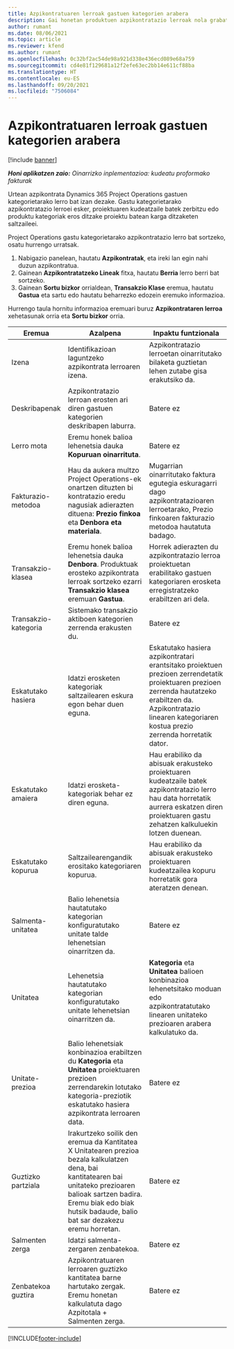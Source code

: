```yaml
---
title: Azpikontratuaren lerroak gastuen kategorien arabera
description: Gai honetan produktuen azpikontratazio lerroak nola grabatu eta saltzaileek denbora erosketak erregistratzeko eremu desberdinak nola erabili azaltzen da.
author: rumant
ms.date: 08/06/2021
ms.topic: article
ms.reviewer: kfend
ms.author: rumant
ms.openlocfilehash: 0c32bf2ac54de98a921d338e436ecd089e68a759
ms.sourcegitcommit: cd4e81f129681a12f2efe63ec2bb14e611cf88ba
ms.translationtype: HT
ms.contentlocale: eu-ES
ms.lasthandoff: 09/20/2021
ms.locfileid: "7506084"
---
```

#  <a name="subcontract-lines-for-expense-categories"></a>Azpikontratuaren lerroak gastuen kategorien arabera

[!include [banner](../../includes/dataverse-preview.md)]

_**Honi aplikatzen zaio:** Oinarrizko inplementazioa: kudeatu proformako fakturak_

Urtean azpikontrata Dynamics 365 Project Operations gastuen kategorietarako lerro bat izan dezake. Gastu kategorietarako azpikontratazio lerroei esker, proiektuaren kudeatzaile batek zerbitzu edo produktu kategoriak eros ditzake proiektu batean karga ditzaketen saltzaileei.

Project Operations gastu kategorietarako azpikontratazio lerro bat sortzeko, osatu hurrengo urratsak.

1. Nabigazio panelean, hautatu **Azpikontratak**, eta ireki lan egin nahi duzun azpikontratua.
2. Gainean **Azpikontratatzeko Lineak** fitxa, hautatu **Berria** lerro berri bat sortzeko.
3. Gainean **Sortu bizkor** orrialdean, **Transakzio Klase** eremua, hautatu **Gastua** eta sartu edo hautatu beharrezko edozein eremuko informazioa.

Hurrengo taula hornitu informazioa eremuari buruz **Azpikontrataren lerroa** xehetasunak orria eta **Sortu bizkor** orria.

| **Eremua** | **Azalpena** | **Inpaktu funtzionala** |
| --- | --- | --- |
| Izena | Identifikazioan laguntzeko azpikontrata lerroaren izena. | Azpikontratazio lerroetan oinarritutako bilaketa guztietan lehen zutabe gisa erakutsiko da. |
| Deskribapenak | Azpikontratazio lerroan erosten ari diren gastuen kategorien deskribapen laburra. | Batere ez |
|Lerro mota | Eremu honek balioa lehenetsia dauka **Kopuruan oinarrituta**. |Batere ez |
| Fakturazio-metodoa | Hau da aukera multzo Project Operations-ek onartzen dituzten bi kontratazio eredu nagusiak adierazten dituena: **Prezio finkoa** eta **Denbora eta materiala**. | Mugarrian oinarritutako faktura egutegia eskuragarri dago azpikontratazioaren lerroetarako, Prezio finkoaren fakturazio metodoa hautatuta badago. |
| Transakzio-klasea | Eremu honek balioa lehenetsia dauka **Denbora**. Produktuak erosteko azpikontrata lerroak sortzeko ezarri **Transakzio klasea** eremuan **Gastua**.  | Horrek adierazten du azpikontratazio lerroa proiektuetan erabilitako gastuen kategoriaren erosketa erregistratzeko erabiltzen ari dela. |
| Transakzio-kategoria | Sistemako transakzio aktiboen kategorien zerrenda erakusten du. |Batere ez |
| Eskatutako hasiera | Idatzi erosketen kategoriak saltzailearen eskura egon behar duen eguna. | Eskatutako hasiera azpikontratari erantsitako proiektuen prezioen zerrendetatik proiektuaren prezioen zerrenda hautatzeko erabiltzen da. Azpikontratazio linearen kategoriaren kostua prezio zerrenda horretatik dator. |
| Eskatutako amaiera | Idatzi erosketa-kategoriak behar ez diren eguna. | Hau erabiliko da abisuak erakusteko proiektuaren kudeatzaile batek azpikontratazio lerro hau data horretatik aurrera eskatzen diren proiektuaren gastu zehatzen kalkuluekin lotzen duenean. |
| Eskatutako kopurua | Saltzailearengandik erositako kategoriaren kopurua. | Hau erabiliko da abisuak erakusteko proiektuaren kudeatzailea kopuru horretatik gora ateratzen denean.|
| Salmenta-unitatea | Balio lehenetsia hautatutako kategorian konfiguratutako unitate talde lehenetsian oinarritzen da. |Batere ez |
| Unitatea | Lehenetsia hautatutako kategorian konfiguratutako unitate lehenetsian oinarritzen da.  | **Kategoria** eta **Unitatea** balioen konbinazioa lehenetsitako moduan edo azpikontratatutako linearen unitateko prezioaren arabera kalkulatuko da.  |
| Unitate-prezioa | Balio lehenetsiak konbinazioa erabiltzen du **Kategoria** eta **Unitatea** proiektuaren prezioen zerrendarekin lotutako kategoria-preziotik eskatutako hasiera azpikontrata lerroaren data. |Batere ez |
| Guztizko partziala | Irakurtzeko soilik den eremua da Kantitatea X Unitatearen prezioa bezala kalkulatzen dena, bai kantitatearen bai unitateko prezioaren balioak sartzen badira. Eremu biak edo biak hutsik badaude, balio bat sar dezakezu eremu horretan. |Batere ez |
| Salmenten zerga | Idatzi salmenta-zergaren zenbatekoa. |Batere ez |
| Zenbatekoa guztira | Azpikontratuaren lerroaren guztizko kantitatea barne hartutako zergak. Eremu honetan kalkulatuta dago Azpitotala + Salmenten zerga. |Batere ez |


[!INCLUDE[footer-include](../../includes/footer-banner.md)]

